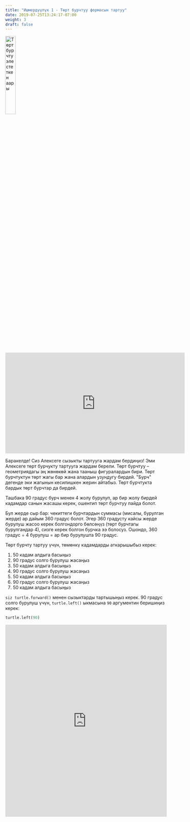 ```yaml
---
title: "Ишмердүүлүк 1 - Төрт бурчтуу формасын тартуу"
date: 2019-07-25T13:24:17-07:00
weight: 3
draft: false
---
```


<img src="../media/bee_square.png" alt="Төрт бурчту элестеткен аары" width="25%" />

<p style="text-align: center;"><iframe width="560" height="315" src="https://www.youtube.com/embed/CRJf-LbXAx4" frameborder="0" allow="accelerometer; autoplay; clipboard-write; encrypted-media; gyroscope; picture-in-picture" allowfullscreen></iframe></p>

Баракелде! Сиз Алексеге сызыкты тартууга жардам бердиңиз! Эми Алексеге төрт бурчукту тартууга жардам берели. Төрт бурчтуу – геометриядагы эң жөнөкөй жана тааныш фигуралардын бири. Төрт бурчтуктун төрт жагы бар жана алардын узундугу бирдей. "Бурч" дегенде эки жагынын кесилишкен жерин айтабыз. Төрт бурчтукта бардык төрт бурчтар да бирдей.

Ташбака 90 градус бурч менен 4 жолу бурулуп, ар бир жолу бирдей кадамдар санын жасашы керек, ошентип төрт бурчтуу пайда болот.

Бул жерде сыр бар: чекиттеги бурчтардын суммасы (мисалы, бурулган жерде) ар дайым 360 градус болот. Эгер 360 градусту кайсы жерде бурулуш жасоо керек болгондорго бөлсөңүз (төрт бурчтагы бурулгандар 4), сизге керек болгон бурчка ээ болосуз.
Ошондо, 360 градус ÷ 4 бурулуш = ар бир бурулушта 90 градус.

Төрт бурчту тартуу үчүн, төмөнкү кадамдарды аткарышыбыз керек:

1. 50 кадам алдыга басыңыз
2. 90 градус солго бурулуш жасаңыз
3. 50 кадам алдыга басыңыз
4. 90 градус солго бурулуш жасаңыз
5. 50 кадам алдыга басыңыз
6. 90 градус солго бурулуш жасаңыз
7. 50 кадам алдыга басыңыз

`siz turtle.forward()` менен сызыктарды тартышыңыз керек. 90 градус солго бурулуш үчүн, `turtle.left()` ыкмасына `90` аргументин беришиңиз керек:

``` python
turtle.left(90)
```

<iframe src="https://trinket.io/embed/python/bfe791bb1e" width="100%" height="600" frameborder="0" marginwidth="0" marginheight="0" allowfullscreen></iframe>